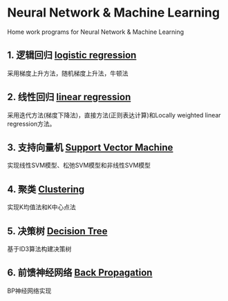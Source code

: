 # Neural Network & Machine Learning

Home work programs for Neural Network & Machine Learning

## 1. 逻辑回归 [logistic regression](/logistic-regression)

采用梯度上升方法，随机梯度上升法，牛顿法

## 2. 线性回归 [linear regression](/linear-regression)

采用迭代方法(梯度下降法)，直接方法(正则表达计算)和Locally weighted linear regression方法。

## 3. 支持向量机 [Support Vector Machine](/svm)

实现线性SVM模型、松弛SVM模型和非线性SVM模型

## 4. 聚类 [Clustering](/clustering)

实现K均值法和K中心点法

## 5. 决策树 [Decision Tree](/decision-tree)

基于ID3算法构建决策树

## 6. 前馈神经网络 [Back Propagation](/back-propagation)

BP神经网络实现
